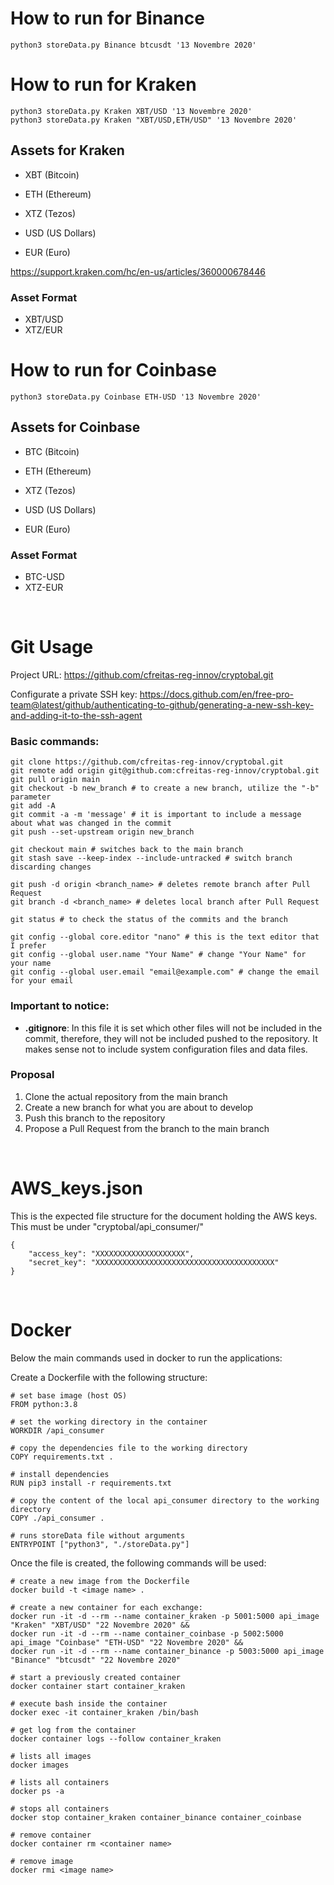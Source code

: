 # How to run for Binance
```
python3 storeData.py Binance btcusdt '13 Novembre 2020'
```

# How to run for Kraken
```
python3 storeData.py Kraken XBT/USD '13 Novembre 2020'
python3 storeData.py Kraken "XBT/USD,ETH/USD" '13 Novembre 2020'
```

## Assets for Kraken
- XBT (Bitcoin)
- ETH (Ethereum)
- XTZ (Tezos)

- USD (US Dollars)
- EUR (Euro)

https://support.kraken.com/hc/en-us/articles/360000678446

### Asset Format
- XBT/USD
- XTZ/EUR

# How to run for Coinbase
```
python3 storeData.py Coinbase ETH-USD '13 Novembre 2020'
```

## Assets for Coinbase
- BTC (Bitcoin)
- ETH (Ethereum)
- XTZ (Tezos)

- USD (US Dollars)
- EUR (Euro)

### Asset Format
- BTC-USD
- XTZ-EUR

<br>

# Git Usage
Project URL:
https://github.com/cfreitas-reg-innov/cryptobal.git

Configurate a private SSH key:
https://docs.github.com/en/free-pro-team@latest/github/authenticating-to-github/generating-a-new-ssh-key-and-adding-it-to-the-ssh-agent

### Basic commands:
```
git clone https://github.com/cfreitas-reg-innov/cryptobal.git
git remote add origin git@github.com:cfreitas-reg-innov/cryptobal.git
git pull origin main
git checkout -b new_branch # to create a new branch, utilize the "-b" parameter
git add -A
git commit -a -m 'message' # it is important to include a message about what was changed in the commit
git push --set-upstream origin new_branch

git checkout main # switches back to the main branch
git stash save --keep-index --include-untracked # switch branch discarding changes

git push -d origin <branch_name> # deletes remote branch after Pull Request
git branch -d <branch_name> # deletes local branch after Pull Request

git status # to check the status of the commits and the branch

git config --global core.editor "nano" # this is the text editor that I prefer
git config --global user.name "Your Name" # change "Your Name" for your name
git config --global user.email "email@example.com" # change the email for your email
```

### Important to notice:
- **.gitignore**: In this file it is set which other files will not be included in the commit, therefore, they will not be included pushed to the repository.
It makes sense not to include system configuration files and data files.

### Proposal
1. Clone the actual repository from the main branch
2. Create a new branch for what you are about to develop
3. Push this branch to the repository
4. Propose a Pull Request from the branch to the main branch

<br>

# AWS_keys.json
This is the expected file structure for the document holding the AWS keys. This must be under "cryptobal/api_consumer/"

```
{
    "access_key": "XXXXXXXXXXXXXXXXXXXX",
    "secret_key": "XXXXXXXXXXXXXXXXXXXXXXXXXXXXXXXXXXXXXXXX"
}
```

<br>

# Docker
Below the main commands used in docker to run the applications:

Create a Dockerfile with the following structure:
```
# set base image (host OS)
FROM python:3.8

# set the working directory in the container
WORKDIR /api_consumer

# copy the dependencies file to the working directory
COPY requirements.txt .

# install dependencies
RUN pip3 install -r requirements.txt

# copy the content of the local api_consumer directory to the working directory
COPY ./api_consumer .

# runs storeData file without arguments
ENTRYPOINT ["python3", "./storeData.py"]

```

Once the file is created, the following commands will be used:
```
# create a new image from the Dockerfile
docker build -t <image name> .

# create a new container for each exchange:
docker run -it -d --rm --name container_kraken -p 5001:5000 api_image "Kraken" "XBT/USD" "22 Novembre 2020" && 
docker run -it -d --rm --name container_coinbase -p 5002:5000 api_image "Coinbase" "ETH-USD" "22 Novembre 2020" && 
docker run -it -d --rm --name container_binance -p 5003:5000 api_image "Binance" "btcusdt" "22 Novembre 2020"

# start a previously created container
docker container start container_kraken

# execute bash inside the container
docker exec -it container_kraken /bin/bash

# get log from the container
docker container logs --follow container_kraken

# lists all images
docker images

# lists all containers
docker ps -a

# stops all containers
docker stop container_kraken container_binance container_coinbase

# remove container
docker container rm <container name>

# remove image
docker rmi <image name>
```